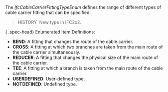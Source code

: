 ﻿The _IfcCableCarrierFittingTypeEnum_ defines the range of different types of cable carrier fitting that can be specified.

> HISTORY&nbsp; New type in IFC2x2.

{ .spec-head}
Enumerated Item Definitions:

* **BEND**: A fitting that changes the route of the cable carrier.
* **CROSS**: A fitting at which two branches are taken from the main route of the cable carrier simultaneously.
* **REDUCER**: A fitting that changes the physical size of the main route of the cable carrier.
* **TEE**: A fitting at which a branch is taken from the main route of the cable carrier.
* **USERDEFINED**: User-defined type.
* **NOTDEFINED**: Undefined type.